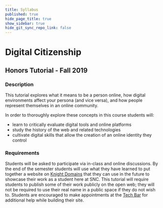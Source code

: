 ```yaml
---
title: Syllabus
published: true
hide_page_title: true
show_sidebar: true
hide_git_sync_repo_link: false
---
```


# Digital Citizenship
## Honors Tutorial - Fall 2019

### Description
This tutorial explores what it means to be a person online, how digital environments affect your persona (and vice versa), and how people represent themselves in an online community.

In order to thoroughly explore these concepts in this course students will:
- learn to critically evaluate digital tools and online platforms
- study the history of the web and related technologies
- cultivate digital skills that allow the creation of an online identity they control

### Requirements
Students will be asked to participate via in-class and online discussions. By the end of the semester students will use what they have learned to put together a website on [Knight Domains](https://knight.domains) that they can use in the future to showcase their work as a student here at SNC. This tutorial will require students to publish some of their work publicly on the open web; they will not be required to use their real name in a public space if they do not wish to. Students are encouraged to make appointments at the [Tech Bar](https://techbar.knight.domains) for additional help while building their site.
